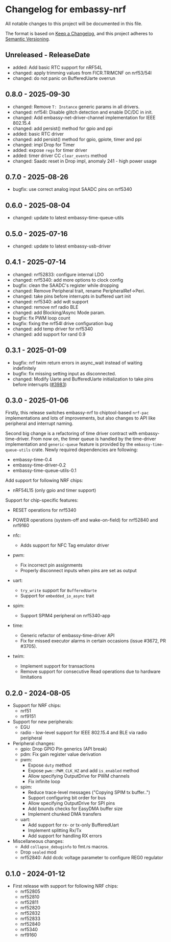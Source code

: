 # Changelog for embassy-nrf

All notable changes to this project will be documented in this file.

The format is based on [Keep a Changelog](https://keepachangelog.com/en/1.0.0/),
and this project adheres to [Semantic Versioning](https://semver.org/spec/v2.0.0.html).

<!-- next-header -->
## Unreleased - ReleaseDate

- added: Add basic RTC support for nRF54L
- changed: apply trimming values from FICR.TRIMCNF on nrf53/54l
- changed: do not panic on BufferedUarte overrun

## 0.8.0 - 2025-09-30

- changed: Remove `T: Instance` generic params in all drivers.
- changed: nrf54l: Disable glitch detection and enable DC/DC in init.
- changed: Add embassy-net-driver-channel implementation for IEEE 802.15.4
- changed: add persist() method for gpio and ppi
- added: basic RTC driver
- changed: add persist() method for gpio, gpiote, timer and ppi
- changed: impl Drop for Timer
- added: expose `regs` for timer driver
- added: timer driver CC `clear_events` method
- changed: Saadc reset in Drop impl, anomaly 241 - high power usage

## 0.7.0 - 2025-08-26

- bugfix: use correct analog input SAADC pins on nrf5340

## 0.6.0 - 2025-08-04

- changed: update to latest embassy-time-queue-utils

## 0.5.0 - 2025-07-16

- changed: update to latest embassy-usb-driver

## 0.4.1 - 2025-07-14

- changed: nrf52833: configure internal LDO
- changed: nrf5340: add more options to clock config
- bugfix: clean the SAADC's register while dropping
- changed: Remove Peripheral trait, rename PeripheralRef->Peri.
- changed: take pins before interrupts in buffered uart init
- changed: nrf5340: add wdt support
- changed: remove nrf radio BLE
- changed: add Blocking/Async Mode param.
- bugfix: fix PWM loop count
- bugfix: fixing the nrf54l drive configuration bug
- changed: add temp driver for nrf5340
- changed: add support for rand 0.9

## 0.3.1 - 2025-01-09

- bugfix: nrf twim return errors in async\_wait instead of waiting indefinitely
- bugfix: fix missing setting input as disconnected.
- changed: Modify Uarte and BufferedUarte initialization to take pins before interrupts ([#3983](https://github.com/embassy-rs/embassy/pull/3983))


## 0.3.0 - 2025-01-06

Firstly, this release switches embassy-nrf to chiptool-based `nrf-pac`
implementations and lots of improvements, but also changes to API like
peripheral and interrupt naming.

Second big change is a refactoring of time driver contract with
embassy-time-driver. From now on, the timer queue is handled by the
time-driver implementation and `generic-queue` feature is provided by
the `embassy-time-queue-utils` crate. Newly required dependencies are
following:
  - embassy-time-0.4
  - embassy-time-driver-0.2
  - embassy-time-queue-utils-0.1

Add support for following NRF chips:
  - nRF54L15 (only gpio and timer support)

Support for chip-specific features:
  - RESET operations for nrf5340
  - POWER operations (system-off and wake-on-field) for nrf52840 and nrf9160

- nfc:
  - Adds support for NFC Tag emulator driver
- pwm:
  - Fix incorrect pin assignments
  - Properly disconnect inputs when pins are set as output
- uart:
  - `try_write` support for `BufferedUarte`
  - Support for `embedded_io_async` trait
- spim:
  - Support SPIM4 peripheral on nrf5340-app
- time:
  - Generic refactor of embassy-time-driver API
  - Fix for missed executor alarms in certain occasions (issue #3672, PR #3705).
- twim:
  - Implement support for transactions
  - Remove support for consecutive Read operations due to hardware limitations

## 0.2.0 - 2024-08-05

- Support for NRF chips:
  - nrf51
  - nrf9151
- Support for new peripherals:
  - EGU
  - radio - low-level support for IEEE 802.15.4 and BLE via radio peripheral
- Peripheral changes:
  - gpio: Drop GPIO Pin generics (API break)
  - pdm: Fix gain register value derivation
  - pwm:
    - Expose `duty` method
    - Expose `pwm::PWM_CLK_HZ` and add `is_enabled` method
    - Allow specifying OutputDrive for PWM channels
    - Fix infinite loop
  - spim:
    - Reduce trace-level messages ("Copying SPIM tx buffer..")
    - Support configuring bit order for bus
    - Allow specifying OutputDrive for SPI pins
    - Add bounds checks for EasyDMA buffer size
    - Implement chunked DMA transfers
  - uart:
    - Add support for rx- or tx-only BufferedUart
    - Implement splitting Rx/Tx
    - Add support for handling RX errors
- Miscellaneous changes:
  - Add `collapse_debuginfo` to fmt.rs macros.
  - Drop `sealed` mod
  - nrf52840: Add dcdc voltage parameter to configure REG0 regulator

## 0.1.0 - 2024-01-12

- First release with support for following NRF chips:
  - nrf52805
  - nrf52810
  - nrf52811
  - nrf52820
  - nrf52832
  - nrf52833
  - nrf52840
  - nrf5340
  - nrf9160

